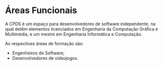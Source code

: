 # Áreas Funcionais

A CPDS é um espaço para desenvolvedores de software independente, na qual detêm elementos licenciados em Engenharia da Computação Gráfica e Multimédia, e um mestre em Engenharia Informática e Computação.&#x20;

As respectivas áreas de formação são:&#x20;

* Engenheiros de Software;&#x20;
* Desenvolvedores de videojogos.&#x20;

